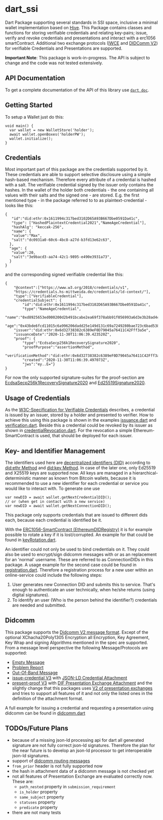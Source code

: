 # dart_ssi
Dart Package supporting several standards in SSI space, inclusive a minimal wallet implementation based on [Hive](https://docs.hivedb.dev/#/). 
This Package contains classes and functions for storing verifiable credentials
and relating key-pairs; issue, verify and revoke credentials and presentations and interact with a erc1056 smartContract.
Additional two exchange protocols ([IWCE](https://b2cm.github.io/iwce/) and 
[DIDComm V2](https://identity.foundation/didcomm-messaging/spec/)) for verifiable Credentials and Presentations are supported.

**Important Note**: This package is work-in-progress. The API is subject to change and the code was not tested extensively.

## API Documentation
To get a complete documentation of the API of this library use [`dart doc`](https://dart.dev/tools/dart-doc).

## Getting Started

To setup a Wallet just do this:
```
void main() {
  var wallet = new WalletStore('holder');
  await wallet.openBoxes('holderPW');
  wallet.initialize();
}
```

## Credentials

Most important part of this package are the credentials supported by it. These credentials are able to support selective disclosure 
using a simple hash-based mechanism.
Therefore every attribute of a credential is hashed with a salt. The verifiable credential signed by the issuer
only contains the hashes. In the wallet of the holder both credentials - the one containing all values 
with their salts and the signed one - are stored. 
E.g. the first mentioned type - in the package referred to to as plaintext-credential -
looks like this:
```
{
   "id":"did:ethr:0x1611994c317bed3102D65A93B667Dbe0591Da41c",
   "type": ["HashedPlaintextCredential2021","NameAgeCredential"],
   "hashAlg": "keccak-256",
   "name": {
   "value":"Max",
   "salt":"dc0931a0-60c6-4bc8-a27d-b3fd13e62c63",
  },
  "age": {
   "value":20,
   "salt":"3e9bacd3-aa74-42c1-9895-e490e3931a73",
  }
}
```

and the corresponding signed verifiable credential like this:
```
{
    "@context":["https://www.w3.org/2018/credentials/v1",
    "https://credentials.hs-mittweida.de/credentials/ld-context/"],
    "type":["VerifiableCredential"],
    "credentialSubject": {
        "id":"did:ethr:0x1611994c317bed3102D65A93B667Dbe0591Da41c",
        "type":"NameAgeCredential",
        "name":"0xd8925653ed000200d2b491bcabe2ea69f378abb91f056993a6d3e3b28ad4ccc4",
        "age":"0x43bde6fcd11015c6a996206dadd25e149d131c69a7249280bae723c6bad53888"},
    "issuer":"did:ethr:0x6d32738382c6389eF0D79045a76411C42Fff3a5e",
    "issuanceDate":"2020-11-30T11:06:39.423520Z",
    "proof": {
        "type":"EcdsaSecp256k1RecoverySignature2020",
        "proofPurpose":"assertionMethod",
        "verificationMethod":"did:ethr:0x6d32738382c6389eF0D79045a76411C42Fff3a5e",
        "created":"2020-11-30T11:06:39.497073Z",
        "jws":"ey..E="}
}
```
For now the only supported signature-suites for the proof-section are
[EcdsaSecp256k1RecoverySignature2020](https://identity.foundation/EcdsaSecp256k1RecoverySignature2020/) and 
[Ed25519Signature2020](https://w3c-ccg.github.io/lds-ed25519-2020/).

## Usage of Credentials
As the [W3C-Specification for Verifiable Credentials](https://www.w3.org/TR/vc-data-model/) describes, a credential is issued by an issuer, stored by a holder and presented to verifier. 
How to achieve this using this package is shown in the examples [issuance.dart](https://github.com/b2cm/dart_ssi/blob/master/examples/issuance.dart) 
and [verification.dart](https://github.com/b2cm/dart_ssi/blob/didcomm/examples/verification.dart). Beside this a credential could be revoked by its issuer
as shown in [credentialRevocation.dart](https://github.com/b2cm/dart_ssi/blob/didcomm/examples/credentialRevocation.dart). 
For the revocation a simple Ethereum-SmartContract is used, that should be deployed for each issuer.

## Key- and Identifier Management
The identifiers used here are [decentralized identifiers (DID)](https://www.w3.org/TR/did-core/) 
according to [did:ethr Method](https://github.com/decentralized-identity/ethr-did-resolver) and [did:key Method](https://w3c-ccg.github.io/did-method-key/).
In case of the later one, only Ed25519 and X25519 keys are supported now.
All keys are managed in a hierarchical-deterministic manner as known from Bitcoin wallets, because it is recommended to use
a new identifier for each credential or service you would like to interact with. To generate one use
```
var newDID = await wallet.getNextCredentialDID();
// or (when get in contact with a new service)
var newDID = await wallet.getNextConnectionDID();
```
This package only supports credentials that are issued to different dids each, because each credential is identified be it.

With the [ERC1056-SmartContract (EthereumDIDRegistry)](https://eips.ethereum.org/EIPS/eip-1056) it is for
example possible to rotate a key if it is lost/corrupted.
An example for that could be found in [keyRotation.dart](https://github.com/b2cm/dart_ssi/blob/master/examples/keyRotation.dart).  

An identifier could not only be used to bind credentials on it. 
They could also be used to encrypt/sign didcomm messages with or as an replacement for an 'normal' username. 
These are referred to as ConnectionDIDs in this package.
A usage example for the second case could be found in 
[registration.dart](https://github.com/b2cm/dart_ssi/blob/didcomm/examples/registration.dart). 
Therefore a
registration process for a new user within an online-service could include the following steps:   

1. User generates new Connection DID and submits this to service. That's enough to authenticate an user technically, when he/she returns (using digital signatures).
2. To identify an user (Who is the person behind the identifier?) credentials are needed and submitted.

## Didcomm
This package supports the [Didcomm V2 message format](https://identity.foundation/didcomm-messaging/spec/). Except of the optional XChacha20Poly1305 Encryption all Encryption, Key Agreement, Key Wrap and signing
Algorithms mentioned in the spec are supported.
From a message level perspective the following Message/Protocols are supported:
- [Empty Message](https://identity.foundation/didcomm-messaging/spec/#the-empty-message)
- [Problem Report](https://identity.foundation/didcomm-messaging/spec/#problem-reports)
- [Out-Of-Band Message](https://identity.foundation/didcomm-messaging/spec/#out-of-band-messages)
- [issue-credential V3](https://github.com/decentralized-identity/waci-presentation-exchange/tree/main/issue_credential) with [JSON-LD Credential Attachment](https://github.com/hyperledger/aries-rfcs/tree/main/features/0593-json-ld-cred-attach)
- [present-proof V3](https://github.com/decentralized-identity/waci-presentation-exchange/blob/main/present_proof/present-proof-v3.md) with [DIF Presentation Exchange Attachment](https://github.com/hyperledger/aries-rfcs/tree/main/features/0510-dif-pres-exch-attach) and the slightly change that this packages uses [V2 of presentation exchanges](https://identity.foundation/presentation-exchange/) and tries to support all features of it and not only the listed ones in the definition of the attachment format.


A full example for issuing a credential and requesting a presentation using didcomm can be found in [didcomm.dart](https://github.com/b2cm/dart_ssi/blob/didcomm/examples/didcomm.dart) 

## TODOs/Future Plans
- because of a missing json-ld processing api for dart all generated signature are not fully correct json-ld signatures. Therefore the plan for the near future is to develop an json-ld processor to get interoperable json-ld signatures.
- support of [didcomm routing messages](https://identity.foundation/didcomm-messaging/spec/#routing)
- `from_prior` header is not fully supported now
- the hash in attachment data of a didcomm message is not checked yet 
- not all features of Presentation Exchange are evaluated correctly now. These are:
    - `path_nested` property in `submission_requirement`
    - `is_holder` property
    - `same_subject` property
    - `statuses` property
    - `predicate` property
- there are not many tests 
    


